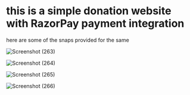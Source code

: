 # this is a simple donation website with RazorPay payment integration
here are some of the snaps provided for the same



![Screenshot (263)](https://user-images.githubusercontent.com/58632755/133385042-f86f5407-8ea7-4150-b296-07eeb38587bb.png)


![Screenshot (264)](https://user-images.githubusercontent.com/58632755/133385072-b454d19d-a9a0-4ec3-a5cd-2a886875dbb7.png)


![Screenshot (265)](https://user-images.githubusercontent.com/58632755/133385098-b3e0996e-4346-42bf-b43f-7f19978ca586.png)


![Screenshot (266)](https://user-images.githubusercontent.com/58632755/133385102-6d50ee1e-81fc-4c62-ab84-5b6befa8349a.png)
